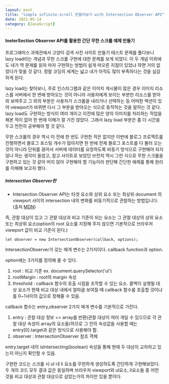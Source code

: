 ```yaml
---
layout: post
title: "simple infinite-scroll 만들어보기 with Intersection Observer API"
date: 2021-05-14
category: [JavaScript]
---
```


#### IneterSection Observer API를 활용한 간단 무한 스크롤 예제 만들기

프로그래머스 과제관에서 고양이 검색 사진 사이트 만들기 테스트 문제를 풀다보니 lazy load라는 개념과 무한 스크롤 구현에 대한 문제를 보게 되었다.
이 두 개념 이외에도 내가 딱 문제를 읽자 마자 구현하는 방법이 쉽게 떠오른 지점이 있었냐 하면 거의 없었다가 맞을 것 같다. 정말 코딩의 세계는 넓고 내가 아직도 많이 부족하다는 것을 실감하게 된다.

lazy load는 찾아보니, 주로 인스타그램과 같은 이미지 게시물이 많은 경우 이미지 리소스를 서버에서 한 번에 받아오는 것이 아니라 사용자에게 보이는 부분만 리소스를 받아와 보여주고
그 외의 부분은 사용자가 스크롤을 내리거나 선택하는 등 어떠한 액션이 있어 viewport가 바뀌면 다시 그 부분을 받아오는 식으로 동작하는 것을 말하는 것 같다. lazy load도 구현하는 방식이 여러 개이고
이전에 많은 양의 이미지를 처리하는 작업을 해본 적이 없어 한 번에 이해가 잘 가진 않았다. 그래서 lazy load 부분은 좀 더 시간을 두고 천천히 공부해야 할 것 같다.

무한 스크롤의 경우 역시 이 전에 한 번도 구현한 적은 없지만 이번에 블로그 프로젝트를 진행하면서 블로그 포스팅 개수가 많아지면 한 번에 전체 블로그 포스트를 다 불러 오는 것이 아니라 단위를 끊어서
서버에 데이터를 요청하도록 비동기 방식으로 구현해야 되지 않나 하는 생각이 들었고, 참고 사이트로 보았던 브런치 역시 그런 식으로 무한 스크롤을 구현하고 있는 것 같아 머지 않아 구현해야 할 기능이라 판단해
간단한 예제를 통해 원리를 이해해 보고자 했다.


##### Intersection Observer란
- Intersection Observer API는 타겟 요소와 상위 요소 또는 최상위 document 의 viewport 사이의 intersection 내의 변화를 비동기적으로 관찰하는 방법입니다.(출처 [MDN](https://developer.mozilla.org/ko/docs/Web/API/Intersection_Observer_API))

즉, 관찰 대상이 있고 그 관찰 대상과 비교 기준이 되는 요소는 그 관찰 대상의 상위 요소 또는 최상위 요소(option의 root 요소를 지정해 주지 않으면 기본적으로 브라우저 viewport 값이 비교 기준이 된다.)
```
let observer = new IntersectionObserver(callback, options);
```
IntersectionObserver가 갖는 매개 변수는 2가지이다. callback function과 option. 

option에는 3가지를 정의해 줄 수 있다. 
1. root : 비교 기준 ex. document.querySelector('ul')
2. rootMargin : root의 margin 속성
3. threshold : callback 함수의 호출 시점을 조작할 수 있는 요소. 콜백이 실행될 대상 요소가 현재 비교 대상 내에서 얼마큼 보여질 때 callback 함수를 호출할 것이냐를 0~1사이의 값으로 정해줄 수 있음.

callback 함수는 entry,observer 2가지 매개 변수를 기본적으로 가진다.
1. entry : 관찰 대상 정보 => array를 반환(관찰 대상이 여러 개일 수 있으므로 각 관찰 대상 속성이 array의 요소들)하므로 그 안의 속성값을 사용할 때는 entry[0].target과 같은 방식으로 사용해야 함.
2. observer : IntersectionObserver 참조 객체 

entry.target 내의 isIntersecting(boolean) 속성을 통해 현재 두 대상이 교차하고 있는지 아닌지 확인할 수 있음.

구현한 코드는 스크롤 시 ul 내 li 요소를 무한하게 생성하도록 간단하게 구현해보았다. 두 개의 코드 모두 결과 값은 동일하며 브라우저 viewport와 ul요소, li요소들 중 어떤 것을 비교 대상과 관찰 대상으로 삼았는가의 
차이만 있을 뿐이다. 

<script src="https://gist.github.com/SUPINKIM/7eef1cb296ffd4866c75cedfa7ab18bd.js"></script>
<script src="https://gist.github.com/SUPINKIM/6dc79c221ed04a540bd251016e4eb58e.js"></script>
